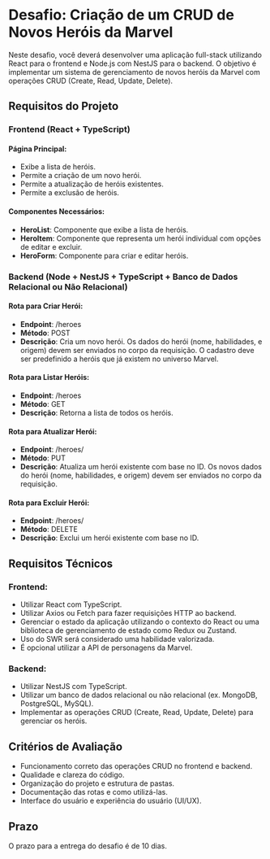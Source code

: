 # Desafio: Criação de um CRUD de Novos Heróis da Marvel

Neste desafio, você deverá desenvolver uma aplicação full-stack utilizando React para o frontend e Node.js com NestJS para o backend. O objetivo é implementar um sistema de gerenciamento de novos heróis da Marvel com operações CRUD (Create, Read, Update, Delete).

## Requisitos do Projeto

### Frontend (React + TypeScript)

#### Página Principal:
- Exibe a lista de heróis.
- Permite a criação de um novo herói.
- Permite a atualização de heróis existentes.
- Permite a exclusão de heróis.

#### Componentes Necessários:
- **HeroList**: Componente que exibe a lista de heróis.
- **HeroItem**: Componente que representa um herói individual com opções de editar e excluir.
- **HeroForm**: Componente para criar e editar heróis.

### Backend (Node + NestJS + TypeScript + Banco de Dados Relacional ou Não Relacional)

#### Rota para Criar Herói:
- **Endpoint**: /heroes
- **Método**: POST
- **Descrição**: Cria um novo herói. Os dados do herói (nome, habilidades, e origem) devem ser enviados no corpo da requisição. O cadastro deve ser predefinido a heróis que já existem no universo Marvel.

#### Rota para Listar Heróis:
- **Endpoint**: /heroes
- **Método**: GET
- **Descrição**: Retorna a lista de todos os heróis.

#### Rota para Atualizar Herói:
- **Endpoint**: /heroes/
- **Método**: PUT
- **Descrição**: Atualiza um herói existente com base no ID. Os novos dados do herói (nome, habilidades, e origem) devem ser enviados no corpo da requisição.

#### Rota para Excluir Herói:
- **Endpoint**: /heroes/
- **Método**: DELETE
- **Descrição**: Exclui um herói existente com base no ID.

## Requisitos Técnicos

### Frontend:
- Utilizar React com TypeScript.
- Utilizar Axios ou Fetch para fazer requisições HTTP ao backend.
- Gerenciar o estado da aplicação utilizando o contexto do React ou uma biblioteca de gerenciamento de estado como Redux ou Zustand.
- Uso do SWR será considerado uma habilidade valorizada.
- É opcional utilizar a API de personagens da Marvel.

### Backend:
- Utilizar NestJS com TypeScript.
- Utilizar um banco de dados relacional ou não relacional (ex. MongoDB, PostgreSQL, MySQL).
- Implementar as operações CRUD (Create, Read, Update, Delete) para gerenciar os heróis.

## Critérios de Avaliação
- Funcionamento correto das operações CRUD no frontend e backend.
- Qualidade e clareza do código.
- Organização do projeto e estrutura de pastas.
- Documentação das rotas e como utilizá-las.
- Interface do usuário e experiência do usuário (UI/UX).

## Prazo
O prazo para a entrega do desafio é de 10 dias.
